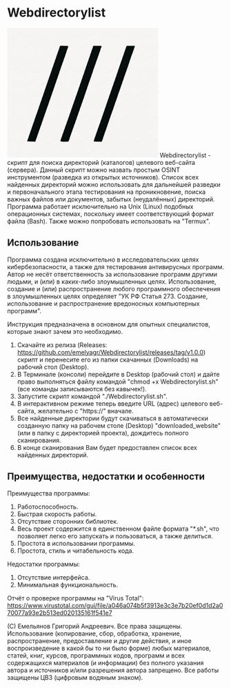 <h1>Webdirectorylist</h1>

<img src="https://github.com/emelyagr/Webdirectorylist/blob/main/LogoWebdirectorylist.png" class="center" width="350" height="300">
Webdirectorylist - скрипт для поиска директорий (каталогов) целевого веб-сайта (сервера). Данный скрипт можно назвать простым OSINT инструментом (разведка из открытых источников). Список всех найденных директорий можно использовать для дальнейшей разведки и первоначального этапа тестирования на проникновение, поиска важных файлов или документов, забытых (неудалённых) директорий. Программа работает исключительно на Unix (Linux) подобных операционных системах, поскольку имеет соответствующий формат файла (Bash). Также можно попробовать использовать на "Termux".

<h2>Использование</h2>
Программа создана исключительно в исследовательских целях кибербезопасности, а также для тестирования антивирусных программ. Автор не несёт ответственность за использование программ другими людьми, и (или) в каких-либо злоумышленных целях. Использование, создание и (или) распространение любого программного обеспечения в злоумышленных целях определяет "УК РФ Статья 273. Создание, использование и распространение вредоносных компьютерных программ".

Инструкция предназначена в основном для опытных специалистов, которые знают зачем это необходимо.
1. Скачайте из релиза (Releases: https://github.com/emelyagr/Webdirectorylist/releases/tag/v1.0.0) скрипт и перенесите его из папки скачанных (Downloads) на рабочий стол (Desktop).
2. В Терминале (консоли) перейдите в Desktop (рабочий стол) и дайте право выполняться файлу командой "chmod +x Webdirectorylist.sh" (все команды записываются без кавычек!).
3. Запустите скрипт командой "./Webdirectorylist.sh".
4. В интерактивном режиме теперь введите URL (адрес) целевого веб-сайта, желательно с "https://" вначале.
5. Все найденные директории будут скачиваться в автоматически созданную папку на рабочем столе (Desktop) "downloaded_website" (или в папку с директорией проекта), дождитесь полного сканирования.
6. В конце сканирования Вам будет предоставлен список всех найденных директорий.

<h2>Преимущества, недостатки и особенности</h2>

Преимущества программы:
1. Работоспособность.
2. Быстрая скорость работы.
3. Отсутствие сторонних библиотек.
4. Весь проект содержится в единственном файле формата "*.sh", что позволяет легко его запускать и пользоваться, а также делиться.
5. Простота в использовании программы.
6. Простота, стиль и читабельность кода.

Недостатки программы:
1. Отсутствие интерфейса.
2. Минимальная функциональность.

Отчёт о проверке программы на "Virus Total": https://www.virustotal.com/gui/file/a046a074b5f3913e3c3e7b20ef0d1d2a070077a93e2b513ed020135161f541e7

(С) Емельянов Григорий Андреевич. Все права защищены. Использование (копирование, сбор, обработка, хранение, распространение, предоставление и другие действия, и иное воспроизведение в какой бы то ни было форме) любых материалов, статей, книг, курсов, программных кодов, программ и всех содержащихся материалов (и информации) без полного указания автора и источников и/или разрешения автора запрещено. Все работы защищены ЦВЗ (цифровым водяным знаком).
